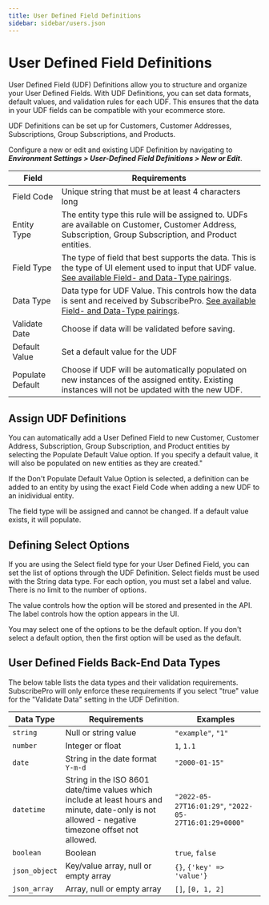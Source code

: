 ```yaml
---
title: User Defined Field Definitions
sidebar: sidebar/users.json
---
```

# User Defined Field Definitions

User Defined Field (UDF) Definitions allow you to structure and organize your User Defined Fields. With UDF Definitions, you can set data formats, default values, and validation rules for each UDF. This ensures that the data in your UDF fields can be compatible with your ecommerce store. 

UDF Definitions can be set up for Customers, Customer Addresses, Subscriptions, Group Subscriptions, and Products.

Configure a new or edit and existing UDF Definition by navigating to **_Environment Settings > User-Defined Field Definitions > New or Edit_**.

| Field | Requirements |
|-----------|---|
|Field Code| Unique string that must be at least 4 characters long|
|Entity Type| The entity type this rule will be assigned to. UDFs are available on Customer, Customer Address, Subscription, Group Subscription, and Product entities.
|Field Type| The type of field that best supports the data. This is the type of UI element used to input that UDF value. [See available Field- and Data-Type pairings](/users/configuration/user-defined-fields/user-defined-fields-ui/).|
|Data Type| Data type for UDF Value. This controls how the data is sent and received by SubscribePro. [See available Field- and Data-Type pairings](/users/configuration/user-defined-fields/user-defined-fields-ui/).|
|Validate Date| Choose if data will be validated before saving.|
|Default Value| Set a default value for the UDF|
|Populate Default| Choose if UDF will be automatically populated on new instances of the assigned entity. Existing instances will not be updated with the new UDF.|


## Assign UDF Definitions

You can automatically add a User Defined Field to new Customer, Customer Address, Subscription, Group Subscription, and Product entities by selecting the Populate Default Value option. If you specify a default value, it will also be populated on new entities as they are created."

<docs-image src="/images/udf_definition_populate_default.png" title="UDF Definition Populate Default" shadow=true max-width="700px" ></docs-image>

If the Don't Populate Default Value Option is selected, a definition can be added to an entity by using the exact Field Code when adding a new UDF to an inidividual entity.

<docs-image src="/images/udf_definition_list_highlight_field_code.png" title="UDF Definition List Highlight Field Code" shadow=true max-width="700px" ></docs-image>

<docs-image src="/images/add_udf_field_code.png" title="UDF Definition List Highlight Field Code" shadow=true max-width="700px" ></docs-image>

The field type will be assigned and cannot be changed. If a default value exists, it will populate.
<docs-image src="/images/udf_definition_highlight_customer.png" title="UDF Definition on Customer" shadow=true max-width="700px" ></docs-image>

## Defining Select Options

If you are using the Select field type for your User Defined Field, you can set the list of options through the UDF Definition. Select fields must be used with the String data type. For each option, you must set a label and value. There is no limit to the number of options. 

<docs-image src="/images/udf_definition_select_options.png" title="UDF Definition Select Options" shadow=true max-width="700px" ></docs-image>

The value controls how the option will be stored and presented in the API. The label controls how the option appears in the UI.
<docs-image src="/images/udf_select_options.png" title="UDF Select Options" shadow=true max-width="700px" ></docs-image>

You may select one of the options to be the default option. If you don't select a default option, then the first option will be used as the default.
<docs-image src="/images/udf_definition_select_options_default_data.png" title="UDF Definition Select Options Default" shadow=true max-width="700px" ></docs-image>

## User Defined Fields Back-End Data Types

The below table lists the data types and their validation requirements. SubscribePro will only enforce these requirements if you select "true" value for the "Validate Data" setting in the UDF Definition.

| Data Type | Requirements | Examples |
|---|---|---|
| `string` | Null or string value | `"example"`, `"1"` |
| `number` | Integer or float | `1`, `1.1` |
| `date` | String in the date format `Y-m-d` | `"2000-01-15"` |
| `datetime` | String in the ISO 8601 date/time values which include at least hours and minute, date-only is not allowed - negative timezone offset not allowed. | `"2022-05-27T16:01:29"`, `"2022-05-27T16:01:29+0000"` |
| `boolean` | Boolean | `true`, `false` |
| `json_object` | Key/value array, null or empty array | `{}`, `{'key' => 'value'}` |
| `json_array` | Array, null or empty array | `[]`, `[0, 1, 2]` |
